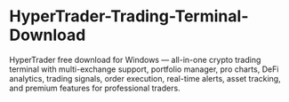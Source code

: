 # HyperTrader-Trading-Terminal-Download
HyperTrader free download for Windows — all-in-one crypto trading terminal with multi-exchange support, portfolio manager, pro charts, DeFi analytics, trading signals, order execution, real-time alerts, asset tracking, and premium features for professional traders.
